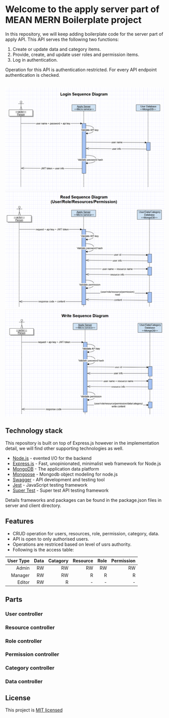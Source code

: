 # Welcome to the apply server part of MEAN MERN Boilerplate project


In this repository, we will keep adding boilerplate code for the server part of apply API.
This API serves the following two functions:
1. Create or update data and category items.
2. Provide, create, and update user roles and permission items.
3. Log in authentication.

Operation for this API is authentication restricted. For every API endpoint authentication is checked.<br/><br/>

![](loginSequence.png)
![](readSequenceUser.png)
![](writeSequence.png)

## Technology stack

This repository is built on top of Express.js however in the implementation detail, we will find other supporting technologies as well.

- [Node.js] - evented I/O for the backend
- [Express.js] - Fast, unopinionated, minimalist web framework for Node.js
- [MongoDB] - The application data platform
- [Mongoose] - Mongodb object modeling for node.js
- [Swagger] - API development and testing tool
- [Jest] - JavaScript testing framework
- [Super Test] - Super test API testing framework

Details frameworks and packages can be found in the package.json files in server and client directory.

## Features

- CRUD operation for users, resources, role, permission, category, data.
- API is open to only authorised users.
- Operations are restriced based on level of usrs authority.
- Following is the access table:

| User Type | Data      | Catagory  | Resource  | Role      | Permission|
| ---------:| ---------:| ---------:| ---------:| ---------:| ---------:|
| Admin     | RW        | RW        | RW        | RW        | RW        |
| Manager   | RW        | RW        | R         | R         | R         |
| Editor    | RW        | R         | -         | -         | -         |

## Parts

### User controller
### Resource controller
### Role controller
### Permission controller
### Category controller
### Data controller

## License

This project is [MIT licensed](https://github.com/Saeed1989/mern-mean-web-mobile-boilerplate/blob/main/server_apply/LICENSE)

[node.js]: http://nodejs.org
[express.js]: http://expressjs.com
[docker]: https://www.docker.com
[react]: https://reactjs.org/
[mongodb]: https://www.mongodb.com/
[testing library]: https://testing-library.com/
[axios]: https://github.com/axios/axios
[mongoose]: https://mongoosejs.com/
[swagger]: https://swagger.io/
[jest]: https://jestjs.io/
[super test]: https://github.com/visionmedia/supertest
